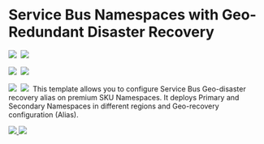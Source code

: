 # Service Bus Namespaces with Geo-Redundant Disaster Recovery

<IMG SRC="https://azbotstorage.blob.core.windows.net/badges/101-servicebus-create-namespace-geo-recoveryconfiguration/PublicLastTestDate.svg" />&nbsp;
<IMG SRC="https://azbotstorage.blob.core.windows.net/badges/101-servicebus-create-namespace-geo-recoveryconfiguration/PublicDeployment.svg" />&nbsp;

<IMG SRC="https://azbotstorage.blob.core.windows.net/badges/101-servicebus-create-namespace-geo-recoveryconfiguration/FairfaxLastTestDate.svg" />&nbsp;
<IMG SRC="https://azbotstorage.blob.core.windows.net/badges/101-servicebus-create-namespace-geo-recoveryconfiguration/FairfaxDeployment.svg" />&nbsp;

<IMG SRC="https://azbotstorage.blob.core.windows.net/badges/101-servicebus-create-namespace-geo-recoveryconfiguration/BestPracticeResult.svg" />&nbsp;
<IMG SRC="https://azbotstorage.blob.core.windows.net/badges/101-servicebus-create-namespace-geo-recoveryconfiguration/CredScanResult.svg" />&nbsp;
 This template allows you to configure Service Bus Geo-disaster recovery alias on premium SKU Namespaces. It deploys Primary and Secondary Namespaces in different regions and Geo-recovery configuration (Alias).

<a href="https://portal.azure.com/#create/Microsoft.Template/uri/https%3A%2F%2Fraw.githubusercontent.com%2FAzure%2Fazure-quickstart-templates%2Fmaster%2F101-servicebus-create-namespace-geo-recoveryconfiguration%2Fazuredeploy.json" target="_blank">
    <img src="http://azuredeploy.net/deploybutton.png"/>
</a>

<a href="http://armviz.io/#/?load=https%3A%2F%2Fraw.githubusercontent.com%2FAzure%2Fazure-quickstart-templates%2Fmaster%2F101-servicebus-create-namespace-geo-recoveryconfiguration%2Fazuredeploy.json" target="_blank">
    <img src="http://armviz.io/visualizebutton.png"/>
</a>
